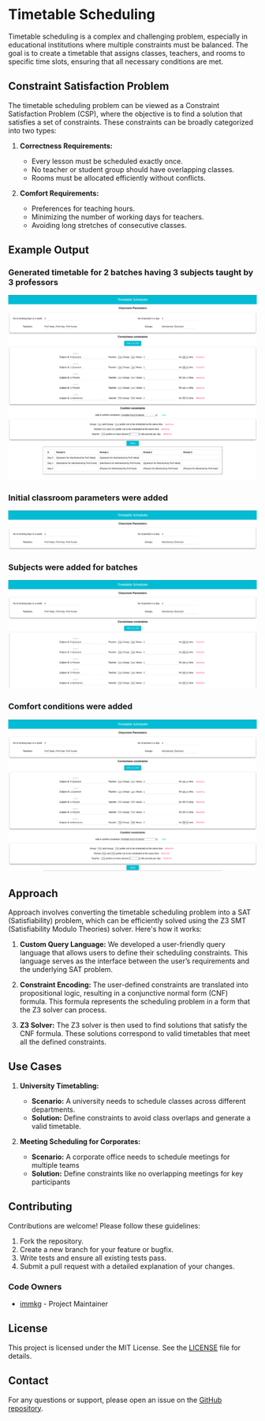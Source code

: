 # Timetable Scheduling

Timetable scheduling is a complex and challenging problem, especially in educational institutions where multiple constraints must be balanced. The goal is to create a timetable that assigns classes, teachers, and rooms to specific time slots, ensuring that all necessary conditions are met.

## Constraint Satisfaction Problem

The timetable scheduling problem can be viewed as a Constraint Satisfaction Problem (CSP), where the objective is to find a solution that satisfies a set of constraints. These constraints can be broadly categorized into two types:

1. **Correctness Requirements:**

   - Every lesson must be scheduled exactly once.
   - No teacher or student group should have overlapping classes.
   - Rooms must be allocated efficiently without conflicts.

2. **Comfort Requirements:**
   - Preferences for teaching hours.
   - Minimizing the number of working days for teachers.
   - Avoiding long stretches of consecutive classes.

## Example Output

### Generated timetable for 2 batches having 3 subjects taught by 3 professors

![](docs/scheduled_timetable.png)

### Initial classroom parameters were added

![](docs/clasroom_paramters.png)

### Subjects were added for batches

![](docs/correctness_constraints.png)

### Comfort conditions were added

![](docs/comfort_constraints.png)

## Approach

Approach involves converting the timetable scheduling problem into a SAT (Satisfiability) problem, which can be efficiently solved using the Z3 SMT (Satisfiability Modulo Theories) solver. Here's how it works:

1. **Custom Query Language:** We developed a user-friendly query language that allows users to define their scheduling constraints. This language serves as the interface between the user’s requirements and the underlying SAT problem.

2. **Constraint Encoding:** The user-defined constraints are translated into propositional logic, resulting in a conjunctive normal form (CNF) formula. This formula represents the scheduling problem in a form that the Z3 solver can process.

3. **Z3 Solver:** The Z3 solver is then used to find solutions that satisfy the CNF formula. These solutions correspond to valid timetables that meet all the defined constraints.

## Use Cases

1. **University Timetabling:**

   - **Scenario:** A university needs to schedule classes across different departments.
   - **Solution:** Define constraints to avoid class overlaps and generate a valid timetable.

2. **Meeting Scheduling for Corporates:**

   - **Scenario:** A corporate office needs to schedule meetings for multiple teams
   - **Solution:** Define constraints like no overlapping meetings for key participants

## Contributing

Contributions are welcome! Please follow these guidelines:

1. Fork the repository.
2. Create a new branch for your feature or bugfix.
3. Write tests and ensure all existing tests pass.
4. Submit a pull request with a detailed explanation of your changes.

### Code Owners

- [immkg](https://github.com/immkg) - Project Maintainer

## License

This project is licensed under the MIT License. See the [LICENSE](LICENSE) file for details.

## Contact

For any questions or support, please open an issue on the [GitHub repository](https://github.com/immkg/general-scheduler/issues).
